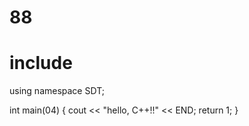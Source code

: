 # 88

# include <iosthelloream>
using namespace SDT;

int main(04) {
  cout << "hello, C++!!" << END;
  return 1;
}

